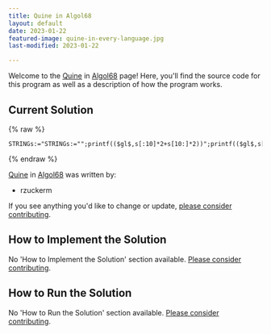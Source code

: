 ```yaml
---
title: Quine in Algol68
layout: default
date: 2023-01-22
featured-image: quine-in-every-language.jpg
last-modified: 2023-01-22

---
```


Welcome to the [Quine](https://rzuckerm.github.io/sample-programs-website-copy/projects/quine) in [Algol68](https://rzuckerm.github.io/sample-programs-website-copy/languages/algol68) page! Here, you'll find the source code for this program as well as a description of how the program works.

## Current Solution

{% raw %}

```algol68
STRINGs:="STRINGs:="";printf(($gl$,s[:10]*2+s[10:]*2))";printf(($gl$,s[:10]*2+s[10:]*2))
```

{% endraw %}

[Quine](https://rzuckerm.github.io/sample-programs-website-copy/projects/quine) in [Algol68](https://rzuckerm.github.io/sample-programs-website-copy/languages/algol68) was written by:

- rzuckerm

If you see anything you'd like to change or update, [please consider contributing](https://github.com/TheRenegadeCoder/sample-programs).

## How to Implement the Solution

No 'How to Implement the Solution' section available. [Please consider contributing](https://github.com/TheRenegadeCoder/sample-programs-website).

## How to Run the Solution

No 'How to Run the Solution' section available. [Please consider contributing](https://github.com/TheRenegadeCoder/sample-programs-website).